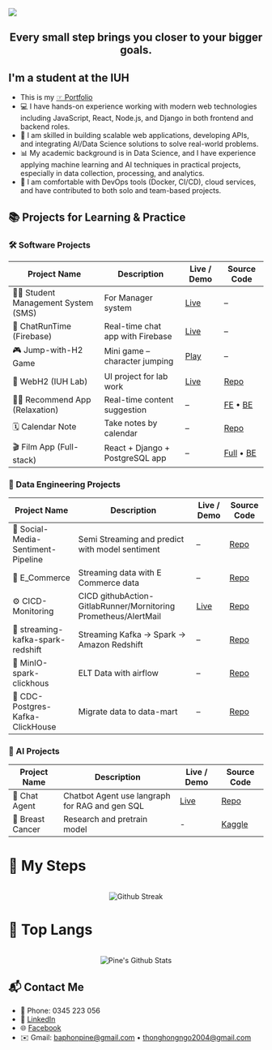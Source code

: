 <a align="center" href="https://github.com/ngohongthong"><img src="https://readme-typing-svg.herokuapp.com/?lines=Welcome%20to%20my%20Github!%20I'm%20Thong;Software%20AI%20%20vs%20Data%20Engineer;&font=Pacifico&center=true&size=40&width=800&height=80"></a>
<h2 align="center" >Every small step brings you closer to your bigger goals.</h2>


## I'm a student at the IUH 
- This is my [☞ Portfolio](https://pine.id.vn/)
- 💻 I have hands-on experience working with modern web technologies including JavaScript, React, Node.js, and Django in both frontend and backend roles.
- 🚀 I am skilled in building scalable web applications, developing APIs, and integrating AI/Data Science solutions to solve real-world problems.
- 📊 My academic background is in Data Science, and I have experience applying machine learning and AI techniques in practical projects, especially in data collection, processing, and analytics.
- 🔧 I am comfortable with DevOps tools (Docker, CI/CD), cloud services, and have contributed to both solo and team-based projects.


## 📚 Projects for Learning & Practice

### 🛠️ Software Projects
| Project Name                         | Description                            | Live / Demo                                       | Source Code                                             |
|-------------------------------------|----------------------------------------|---------------------------------------------------|----------------------------------------------------------|
| 👨‍💻 Student Management System (SMS)   | For Manager system       | [Live](https://alberto.mom)         | –                                                        |
| 💬 ChatRunTime (Firebase)           | Real-time chat app with Firebase       | [Live](https://supercuifchat.vercel.app)         | –                                                        |
| 🎮 Jump-with-H2 Game                | Mini game – character jumping          | [Play](https://jump-with-h2.vercel.app)           | –                                                        |
| 🧪 WebH2 (IUH Lab)                  | UI project for lab work                | [Live](https://main.aiclubiuh.com)                                                 | [Repo](https://github.com/KhanhNhat242/FrontendWebH2.2) |
| 🧘‍♂️ Recommend App (Relaxation)     | Real-time content suggestion           | –                                                 | [FE](https://github.com/ngohongthong/realTime-data-FE) • [BE](https://github.com/ngohongthong/realTime-data-BE) |
| 🗓️ Calendar Note                    | Take notes by calendar                 | –                                                 | [Repo](https://github.com/ngohongthong/calendar-note)   |
| 🎬 Film App (Full-stack)            | React + Django + PostgreSQL app        | –                                                 | [Full](https://github.com/ngohongthong/React-Django-Postgresql) • [BE](https://github.com/ngohongthong/React-Django-Posgrestql-BE) |

### 🧩 Data Engineering Projects
| Project Name                         | Description                            | Live / Demo                                       | Source Code                                             |
|-------------------------------------|----------------------------------------|---------------------------------------------------|----------------------------------------------------------|
| 🚀 Social-Media-Sentiment-Pipeline                  | Semi Streaming and predict with model sentiment                | –                                                 | [Repo](https://github.com/ngohongthong1832004/Social-Media-Sentiment-Pipeline) |
| 🧪 E_Commerce                  | Streaming data with E Commerce data                | –                                                 | [Repo](https://github.com/ngohongthong1832004/E_Commerce) |
| ⚙️ CICD-Monitoring                  | CICD githubAction-GitlabRunner/Mornitoring Prometheus/AlertMail                 | [Live](http://pines.studio:9090)                                                | [Repo](https://github.com/ngohongthong1832004/CICD-gitlab-githubAction-Ubuntu) |
| 🚀 streaming-kafka-spark-redshift                  | Streaming Kafka → Spark → Amazon Redshift                | –                                                 | [Repo](https://github.com/ngohongthong1832004/streaming-kafka-spark-redshift) |
| 🧪 MinIO-spark-clickhous                  | ELT Data with airflow                | –                                                 | [Repo](https://github.com/ngohongthong1832004/minio-spark-clickhouse) |
| 🚀 CDC-Postgres-Kafka-ClickHouse                  | Migrate data to data-mart                | –                                                 | [Repo](https://github.com/ngohongthong1832004/CDC-Postgres-Kafka-ClickHouse) |



### 🤖 AI Projects
| Project Name                         | Description                            | Live / Demo                                       | Source Code                                             |
|-------------------------------------|----------------------------------------|---------------------------------------------------|----------------------------------------------------------|
| 💬 Chat Agent           | Chatbot Agent use langraph for RAG and gen SQL       | [Live](https://chatbot-finacial-langgraph.vercel.app)         | [Repo](https://github.com/ngohongthong1832004/chatbot-finacial-langgraph)                                                        |
| 🧪 Breast Cancer           | Research and pretrain model       | -         | [Kaggle](https://www.kaggle.com/code/bappine/dataset-ddms-breast-cancer-ung-th-dz)                                                        |




# :footprints: My Steps

<div align="center">
  </br>
    <img align="center" src="http://github-readme-streak-stats.herokuapp.com/?user=ngohongthong1832004&theme=neon-palenight" alt = "Github Streak" >
  </br>
</div>

# 📖 Top Langs
<div align="center">
  </br>
  <img align="center" src="https://github-readme-stats.vercel.app/api/top-langs/?username=ngohongthong1832004&theme=tokyonight&langs_count=6&layout=compact&hide=tsql,html,pug,css" alt="Pine's Github Stats">
  </br>
</div>

## 📬 Contact Me

- 📱 Phone: 0345 223 056  
- 💼 [LinkedIn](https://www.linkedin.com/in/ngo-thong-222138246/)  
- 🌐 [Facebook](https://www.facebook.com/thon.pine)  
- ✉️ Gmail: baphonpine@gmail.com • thonghongngo2004@gmail.com  



